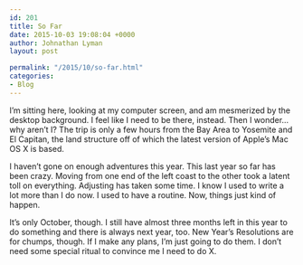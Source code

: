 ```yaml
---
id: 201
title: So Far
date: 2015-10-03 19:08:04 +0000
author: Johnathan Lyman
layout: post

permalink: "/2015/10/so-far.html"
categories:
- Blog
---
```

I’m sitting here, looking at my computer screen, and am mesmerized by the desktop background. I feel like I need to be there, instead. Then I wonder… why aren’t I? The trip is only a few hours from the Bay Area to Yosemite and El Capitan, the land structure off of which the latest version of Apple’s Mac OS X is based.

I haven’t gone on enough adventures this year. This last year so far has been crazy. Moving from one end of the left coast to the other took a latent toll on everything. Adjusting has taken some time. I know I used to write a lot more than I do now. I used to have a routine. Now, things just kind of happen.

It’s only October, though. I still have almost three months left in this year to do something and there is always next year, too. New Year’s Resolutions are for chumps, though. If I make any plans, I’m just going to do them. I don’t need some special ritual to convince me I need to do X.